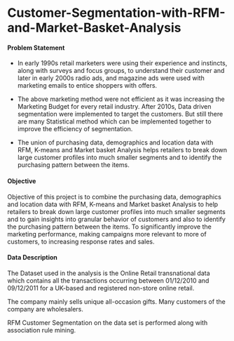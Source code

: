 # Customer-Segmentation-with-RFM-and-Market-Basket-Analysis

#### Problem Statement

- In early 1990s retail marketers were using their experience and instincts, along with surveys and focus groups, to understand their customer and later in early 2000s radio ads, and magazine ads were used with marketing emails to entice shoppers with offers. 

- The above marketing method were not efficient as it was increasing the Marketing Budget for every retail industry. After 2010s, Data driven segmentation were implemented to target the customers. But still there are many Statistical method which can be implemented together to improve the efficiency of segmentation.

- The union of purchasing data, demographics and location data with RFM, K-means and Market basket Analysis helps retailers to break down large customer profiles into much smaller segments and to identify the purchasing pattern between the items.

#### Objective

Objective of this project is to combine the purchasing data, demographics and location data with RFM, K-means and Market basket Analysis to help retailers to break down large customer profiles into much smaller segments and to gain insights into granular behavior of customers and also to identify the purchasing pattern between the items.
To significantly improve the marketing performance, making campaigns more relevant to more of customers, to increasing response rates and sales.

#### Data Description

The Dataset used in the analysis is the Online Retail transnational data which contains all the transactions occurring between 01/12/2010 and 09/12/2011 for a UK-based and registered non-store online retail. 

The company mainly sells unique all-occasion gifts. Many customers of the company are wholesalers.

RFM Customer Segmentation on the data set is performed along with association rule mining.
